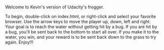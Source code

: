 Welcome to Kevin's version of Udacity's frogger.

To begin, double-click on index.html, or right-click and select your favorite
browser.
Use the arrow keys to move the player up, down, left and right.
Your goal is to reach the water without getting hit by a bug.
If you are hit by a bug, you'll be sent back to the bottom to start all over.
If you make it to the water, you win, and your reward is to be sent back down
to the grass to try again.
Enjoy!!!